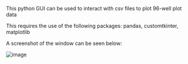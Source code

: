 This python GUI can be used to interact with csv files to plot 96-well plot data

This requires the use of the following packages:
pandas, customtkinter, matplotlib

A screenshot of the window can be seen below:

![image](https://github.com/ki-preclinical-imaging-and-testing/96WellPlottingGUI/assets/159062567/d40a63b6-ca37-4101-886a-a38f49144464)
